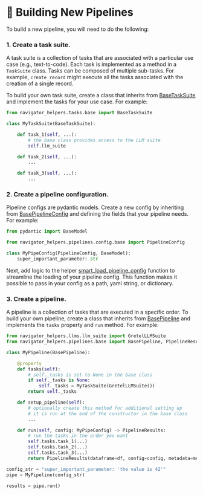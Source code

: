 # 🧱 Building New Pipelines

To build a new pipeline, you will need to do the following:

### **1. Create a task suite.**

A task suite is a collection of tasks that are associated with a particular use case (e.g., text-to-code). Each task is implemented as a method in a `TaskSuite` class. Tasks can be composed of multiple sub-tasks. For example, `create_record` might execute all the tasks associated with the creation of a single record.

To build your own task suite, create a class that inherits from [BaseTaskSuite](../tasks/base.py) and implement the tasks for your use case. For example:

```python
from navigator_helpers.tasks.base import BaseTaskSuite

class MyTaskSuite(BaseTaskSuite):

    def task_1(self, ...):
        # the base class provides access to the LLM suite
        self.llm_suite

    def task_2(self, ...):
        ...

    def task_3(self, ...):
        ...
```

### **2. Create a pipeline configuration.**

Pipeline configs are pydantic models. Create a new config by inheriting from [BasePipelineConfig](config/base.py) and defining the fields that your pipeline needs. For example:

```python
from pydantic import BaseModel

from navigator_helpers.pipelines.config.base import PipelineConfig

class MyPipeConfig(PipelineConfig, BaseModel):
    super_important_parameter: str
```

Next, add logic to the helper [smart_load_pipeline_config](config/utils.py) function to streamline the loading of your pipeline config. This function makes it possible to pass in your config as a path, yaml string, or dictionary.

### **3. Create a pipeline.**

A pipeline is a collection of tasks that are executed in a specific order. To build your own pipeline, create a class that inherits from [BasePipeline](base.py) and implements the `tasks` property and `run` method. For example:

```python
from navigator_helpers.llms.llm_suite import GretelLLMSuite
from navigator_helpers.pipelines.base import BasePipeline, PipelineResults

class MyPipeline(BasePipeline):

    @property
    def tasks(self):
        # self._tasks is set to None in the base class
        if self._tasks is None:
            self._tasks = MyTaskSuite(GretelLLMSuite())
        return self._tasks

    def setup_pipeline(self):
        # optionally create this method for additional setting up
        # it is run at the end of the constructor in the base class
        ...

    def run(self, config: MyPipeConfig) -> PipelineResults:
        # run the tasks in the order you want
        self.tasks.task_1(...)
        self.tasks.task_2(...)
        self.tasks.task_3(...)
        return PipelineResults(dataframe=df, config=config, metadata=metadata)

config_str = "super_important_parameter: 'the value is 42'"
pipe = MyPipeline(config_str)

results = pipe.run()
```
